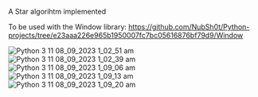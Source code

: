 A Star algorihtm implemented

To be used with the Window library:
https://github.com/NubSh0t/Python-projects/tree/e23aaa226e965b1950007fc7bc05616876bf79d9/Window

![Python 3 11 08_09_2023 1_02_51 am](https://github.com/NubSh0t/Python-projects/assets/113845503/816a1c1a-f927-4604-a640-4331e9f22cce)
![Python 3 11 08_09_2023 1_02_39 am](https://github.com/NubSh0t/Python-projects/assets/113845503/4f78bf9b-d34b-49a8-aa1e-f70c540538dc)
![Python 3 11 08_09_2023 1_09_06 am](https://github.com/NubSh0t/Python-projects/assets/113845503/9d2ac1ad-ad9f-466a-954c-db5da9207845)
![Python 3 11 08_09_2023 1_09_13 am](https://github.com/NubSh0t/Python-projects/assets/113845503/98b09bec-ff79-42a2-b4f0-6daff1e2441c)
![Python 3 11 08_09_2023 1_09_20 am](https://github.com/NubSh0t/Python-projects/assets/113845503/5f2cfa6e-6b1a-49b0-92f3-e7e4208be476)
